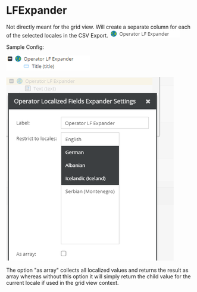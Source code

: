 # LFExpander


Not directly meant for the grid view. Will create a separate column for each of the selected locales in the CSV Export.
![Symbol](../../../img/gridconfig/operator_lfexpander_symbol.png)

Sample Config: 
    
![Setting](../../../img/gridconfig/operator_lfexpander_sample.png)

![Setting](../../../img/gridconfig/operator_lfexpander_sample1.png)

The option "as array" collects all localized values and returns the result as array whereas without this option it will simply return the child value for the current locale if used in the grid view context.







